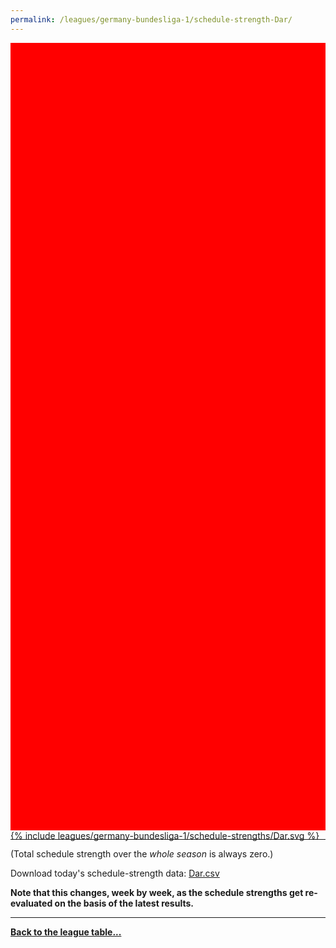 ```yaml
---
permalink: /leagues/germany-bundesliga-1/schedule-strength-Dar/
---
```


<style>
.svg-wrap {
    background-color:red;
    height:0;
    padding-top:250%; /* 350px/550px */
    position: relative;
}

svg {
    background-color: white;
    height: 100%;
    display:block;
    width: 100%;
    position: absolute;
    top:0;
    left:0;
}
</style>


<div class="svg-wrap">
{% include leagues/germany-bundesliga-1/schedule-strengths/Dar.svg %}
</div>

-----

(Total schedule strength over the *whole season* is always zero.)


Download today's schedule-strength data: [Dar.csv](/assets/leagues/germany-bundesliga-1/2023/schedule-strengths/Dar.csv)

**Note that this changes, week by week, as the schedule strengths get re-evaluated on the
basis of the latest results.**

-----

[**Back to the league table...**](/leagues/germany-bundesliga-1)


